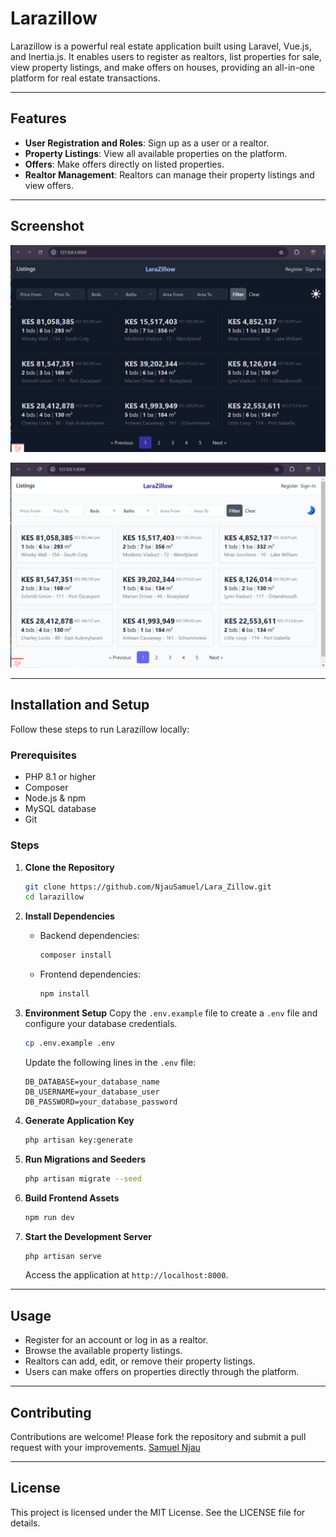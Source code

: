 # Larazillow

Larazillow is a powerful real estate application built using Laravel, Vue.js, and Inertia.js. It enables users to register as realtors, list properties for sale, view property listings, and make offers on houses, providing an all-in-one platform for real estate transactions.

---

## Features
- **User Registration and Roles**: Sign up as a user or a realtor.
- **Property Listings**: View all available properties on the platform.
- **Offers**: Make offers directly on listed properties.
- **Realtor Management**: Realtors can manage their property listings and view offers.

---

## Screenshot

![Dark Mode App ScreenShot](public/images/Larazillow_Dark.png)

![Light Mode App ScreenShot](public/images/Larazillow_Light.png)

---

## Installation and Setup

Follow these steps to run Larazillow locally:

### Prerequisites
- PHP 8.1 or higher
- Composer
- Node.js & npm
- MySQL database
- Git

### Steps

1. **Clone the Repository**
   ```bash
   git clone https://github.com/NjauSamuel/Lara_Zillow.git
   cd larazillow
   ```

2. **Install Dependencies**
   - Backend dependencies:
     ```bash
     composer install
     ```
   - Frontend dependencies:
     ```bash
     npm install
     ```

3. **Environment Setup**
   Copy the `.env.example` file to create a `.env` file and configure your database credentials.
   ```bash
   cp .env.example .env
   ```
   Update the following lines in the `.env` file:
   ```env
   DB_DATABASE=your_database_name
   DB_USERNAME=your_database_user
   DB_PASSWORD=your_database_password
   ```

4. **Generate Application Key**
   ```bash
   php artisan key:generate
   ```

5. **Run Migrations and Seeders**
   ```bash
   php artisan migrate --seed
   ```

6. **Build Frontend Assets**
   ```bash
   npm run dev
   ```

7. **Start the Development Server**
   ```bash
   php artisan serve
   ```
   Access the application at `http://localhost:8000`.

---

## Usage
- Register for an account or log in as a realtor.
- Browse the available property listings.
- Realtors can add, edit, or remove their property listings.
- Users can make offers on properties directly through the platform.

---

## Contributing
Contributions are welcome! Please fork the repository and submit a pull request with your improvements. [Samuel Njau](https://www.linkedin.com/in/samuel-njau/)

---

## License
This project is licensed under the MIT License. See the LICENSE file for details.

